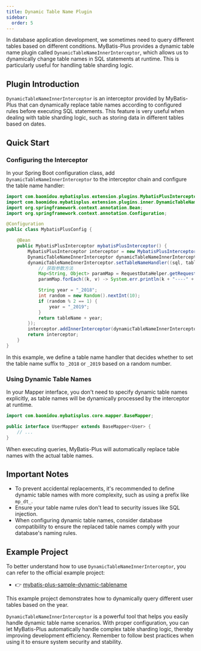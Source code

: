 ```yaml
---
title: Dynamic Table Name Plugin
sidebar:
  order: 5
---
```


In database application development, we sometimes need to query different tables based on different conditions. MyBatis-Plus provides a dynamic table name plugin called `DynamicTableNameInnerInterceptor`, which allows us to dynamically change table names in SQL statements at runtime. This is particularly useful for handling table sharding logic.

## Plugin Introduction

`DynamicTableNameInnerInterceptor` is an interceptor provided by MyBatis-Plus that can dynamically replace table names according to configured rules before executing SQL statements. This feature is very useful when dealing with table sharding logic, such as storing data in different tables based on dates.

## Quick Start

### Configuring the Interceptor

In your Spring Boot configuration class, add `DynamicTableNameInnerInterceptor` to the interceptor chain and configure the table name handler:

```java
import com.baomidou.mybatisplus.extension.plugins.MybatisPlusInterceptor;
import com.baomidou.mybatisplus.extension.plugins.inner.DynamicTableNameInnerInterceptor;
import org.springframework.context.annotation.Bean;
import org.springframework.context.annotation.Configuration;

@Configuration
public class MybatisPlusConfig {

    @Bean
    public MybatisPlusInterceptor mybatisPlusInterceptor() {
        MybatisPlusInterceptor interceptor = new MybatisPlusInterceptor();
        DynamicTableNameInnerInterceptor dynamicTableNameInnerInterceptor = new DynamicTableNameInnerInterceptor();
        dynamicTableNameInnerInterceptor.setTableNameHandler((sql, tableName) -> {
            // 获取参数方法
            Map<String, Object> paramMap = RequestDataHelper.getRequestData();
            paramMap.forEach((k, v) -> System.err.println(k + "----" + v));

            String year = "_2018";
            int random = new Random().nextInt(10);
            if (random % 2 == 1) {
                year = "_2019";
            }
            return tableName + year;
        });
        interceptor.addInnerInterceptor(dynamicTableNameInnerInterceptor);
        return interceptor;
    }
}
```

In this example, we define a table name handler that decides whether to set the table name suffix to `_2018` or `_2019` based on a random number.

### Using Dynamic Table Names

In your Mapper interface, you don't need to specify dynamic table names explicitly, as table names will be dynamically processed by the interceptor at runtime.

```java
import com.baomidou.mybatisplus.core.mapper.BaseMapper;

public interface UserMapper extends BaseMapper<User> {
    // ...
}
```

When executing queries, MyBatis-Plus will automatically replace table names with the actual table names.

## Important Notes

- To prevent accidental replacements, it's recommended to define dynamic table names with more complexity, such as using a prefix like `mp_dt_`.
- Ensure your table name rules don't lead to security issues like SQL injection.
- When configuring dynamic table names, consider database compatibility to ensure the replaced table names comply with your database's naming rules.

## Example Project

To better understand how to use `DynamicTableNameInnerInterceptor`, you can refer to the official example project:

- 👉 [mybatis-plus-sample-dynamic-tablename](https://gitee.com/baomidou/mybatis-plus-samples/tree/master/mybatis-plus-sample-dynamic-tablename)

This example project demonstrates how to dynamically query different user tables based on the year.

`DynamicTableNameInnerInterceptor` is a powerful tool that helps you easily handle dynamic table name scenarios. With proper configuration, you can let MyBatis-Plus automatically handle complex table sharding logic, thereby improving development efficiency. Remember to follow best practices when using it to ensure system security and stability.
